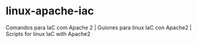 # linux-apache-iac
Comandos para IaC com Apache 2 | Guiones para linux IaC con Apache2 | Scripts for linux IaC with Apache2
